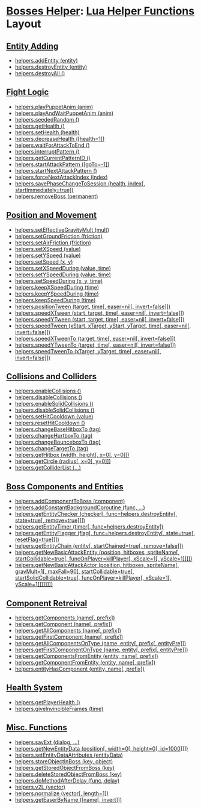 # [Bosses Helper](README.md): [Lua Helper Functions](boss_helper_functions.md#bosses-helper-lua-helper-functions) Layout

## [Entity Adding](boss_helper_functions.md#entity-adding)

- [helpers.addEntity (entity)](boss_helper_functions.md#helpersaddentity-entity)
- [helpers.destroyEntity (entity)](boss_helper_functions.md#helpersdestroyentity-entity)
- [helpers.destroyAll ()](boss_helper_functions.md#helpersdestroyall-)

## [Fight Logic](boss_helper_functions.md#fight-logic)

- [helpers.playPuppetAnim (anim)](boss_helper_functions.md#helpersplaypuppetanim-anim)
- [helpers.playAndWaitPuppetAnim (anim)](boss_helper_functions.md#helpersplayandwaitpuppetanim-anim)
- [helpers.seededRandom ()](boss_helper_functions.md#helpersseededrandom-)
- [helpers.getHealth ()](boss_helper_functions.md#helpersgethealth-)
- [helpers.setHealth (health)](boss_helper_functions.md#helperssethealth-health)
- [helpers.decreaseHealth ([health=1])](boss_helper_functions.md#helpersdecreasehealth-health1)
- [helpers.waitForAttackToEnd ()](boss_helper_functions.md#helperswaitforattacktoend-)
- [helpers.interruptPattern ()](boss_helper_functions.md#helpersinterruptpattern-)
- [helpers.getCurrentPatternID ()](boss_helper_functions.md#helpersgetcurrentpatternid-)
- [helpers.startAttackPattern ([goTo=-1])](boss_helper_functions.md#helpersstartattackpattern-goto-1)
- [helpers.startNextAttackPattern ()](boss_helper_functions.md#helpersstartnextattackpattern-)
- [helpers.forceNextAttackIndex (index)](boss_helper_functions.md#helpersforcenextattackindex-index)
- [helpers.savePhaseChangeToSession (health, index[, startImmediately=true])](boss_helper_functions.md#helperssavephasechangetosession-health-index-startimmediatelytrue)
- [helpers.removeBoss (permanent)](boss_helper_functions.md#helpersremoveboss-permanent)

## [Position and Movement](boss_helper_functions.md#position-and-movement)

- [helpers.setEffectiveGravityMult (mult)](boss_helper_functions.md#helpersseteffectivegravitymult-mult)
- [helpers.setGroundFriction (friction)](boss_helper_functions.md#helperssetgroundfriction-friction)
- [helpers.setAirFriction (friction)](boss_helper_functions.md#helperssetairfriction-friction)
- [helpers.setXSpeed (value)](boss_helper_functions.md#helperssetxspeed-value)
- [helpers.setYSpeed (value)](boss_helper_functions.md#helperssetyspeed-value)
- [helpers.setSpeed (x, y)](boss_helper_functions.md#helperssetspeed-x-y)
- [helpers.setXSpeedDuring (value, time)](boss_helper_functions.md#helperssetxspeedduring-value-time)
- [helpers.setYSpeedDuring (value, time)](boss_helper_functions.md#helperssetyspeedduring-value-time)
- [helpers.setSpeedDuring (x, y, time)](boss_helper_functions.md#helperssetspeedduring-x-y-time)
- [helpers.keepXSpeedDuring (time)](boss_helper_functions.md#helperskeepxspeedduring-time)
- [helpers.keepYSpeedDuring (time)](boss_helper_functions.md#helperskeepyspeedduring-time)
- [helpers.keepSpeedDuring (time)](boss_helper_functions.md#helperskeepspeedduring-time)
- [helpers.positionTween (target, time[, easer=nil[, invert=false]])](boss_helper_functions.md#helperspositiontween-target-time-easernil-invertfalse)
- [helpers.speedXTween (start, target, time[, easer=nil[, invert=false]])](boss_helper_functions.md#helpersspeedxtween-start-target-time-easernil-invertfalse)
- [helpers.speedYTween (start, target, time[, easer=nil[, invert=false]])](boss_helper_functions.md#helpersspeedytween-start-target-time-easernil-invertfalse)
- [helpers.speedTween (xStart, xTarget, yStart, yTarget, time[, easer=nil[, invert=false]])](boss_helper_functions.md#helpersspeedtween-xstart-xtarget-ystart-ytarget-time-easernil-invertfalse)
- [helpers.speedXTweenTo (target, time[, easer=nil[, invert=false]])](boss_helper_functions.md#helpersspeedxtweento-target-time-easernil-invertfalse)
- [helpers.speedYTweenTo (target, time[, easer=nil[, invert=false]])](boss_helper_functions.md#helpersspeedytweento-target-time-easernil-invertfalse)
- [helpers.speedTweenTo (xTarget, yTarget, time[, easer=nil[, invert=false]])](boss_helper_functions.md#helpersspeedtweento-xtarget-ytarget-time-easernil-invertfalse)

## [Collisions and Colliders](boss_helper_functions.md#collisions-and-colliders)

- [helpers.enableCollisions ()](boss_helper_functions.md#helpersenablecollisions-)
- [helpers.disableCollisions ()](boss_helper_functions.md#helpersdisablecollisions-)
- [helpers.enableSolidCollisions ()](boss_helper_functions.md#helpersenablesolidcollisions-)
- [helpers.disableSolidCollisions ()](boss_helper_functions.md#helpersdisablesolidcollisions-)
- [helpers.setHitCooldown (value)](boss_helper_functions.md#helperssethitcooldown-value)
- [helpers.resetHitCooldown ()](boss_helper_functions.md#helpersresethitcooldown-)
- [helpers.changeBaseHitboxTo (tag)](boss_helper_functions.md#helperschangebasehitboxto-tag)
- [helpers.changeHurtboxTo (tag)](boss_helper_functions.md#helperschangehurtboxto-tag)
- [helpers.changeBounceboxTo (tag)](boss_helper_functions.md#helperschangebounceboxto-tag)
- [helpers.changeTargetTo (tag)](boss_helper_functions.md#helperschangetargetto-tag)
- [helpers.getHitbox (width, height[, x=0[, y=0]])](boss_helper_functions.md#helpersgethitbox-width-height-x0-y0)
- [helpers.getCircle (radius[, x=0[, y=0]])](boss_helper_functions.md#helpersgetcircle-radius-x0-y0)
- [helpers.getColliderList (...)](boss_helper_functions.md#helpersgetcolliderlist-)

## [Boss Components and Entities](boss_helper_functions.md#boss-components-and-entities)

- [helpers.addComponentToBoss (component)](boss_helper_functions.md#helpersaddcomponenttoboss-component)
- [helpers.addConstantBackgroundCoroutine (func, ...)](boss_helper_functions.md#helpersaddconstantbackgroundcoroutine-func-)
- [helpers.getEntityChecker (checker[, func=helpers.destroyEntity[, state=true[, remove=true]]])](boss_helper_functions.md#helpersgetentitychecker-checker-funchelpersdestroyentity-statetrue-removetrue)
- [helpers.getEntityTimer (timer[, func=helpers.destroyEntity])](boss_helper_functions.md#helpersgetentitytimer-timer-funchelpersdestroyentity)
- [helpers.getEntityFlagger (flag[, func=helpers.destroyEntity[, state=true[, resetFlag=true]]])](boss_helper_functions.md#helpersgetentityflagger-flag-funchelpersdestroyentity-statetrue-resetflagtrue)
- [helpers.getEntityChain (entity[, startChained=true[, remove=false]])](boss_helper_functions.md#helpersgetentitychain-entity-startchainedtrue-removefalse)
- [helpers.getNewBasicAttackEntity (position, hitboxes, spriteName[, startCollidable=true[, funcOnPlayer=killPlayer[, xScale=1[, yScale=1]]]])](boss_helper_functions.md#helpersgetnewbasicattackentity-position-hitboxes-spritename-startcollidabletrue-funconplayerkillplayer-xscale1-yscale1)
- [helpers.getNewBasicAttackActor (position, hitboxes, spriteName[, gravMult=1[, maxFall=90[, startCollidable=true[, startSolidCollidable=true[, funcOnPlayer=killPlayer[, xScale=1[, yScale=1]]]]]]])](boss_helper_functions.md#helpersgetnewbasicattackactor-position-hitboxes-spritename-gravmult1-maxfall90-startcollidabletrue-startsolidcollidabletrue-funconplayerkillplayer-xscale1-yscale1)

## [Component Retreival](boss_helper_functions.md#component-retreival)

- [helpers.getComponents (name[, prefix])](boss_helper_functions.md#helpersgetcomponents-name-prefix)
- [helpers.getComponent (name[, prefix])](boss_helper_functions.md#helpersgetcomponent-name-prefix)
- [helpers.getAllComponents (name[, prefix])](boss_helper_functions.md#helpersgetallcomponents-name-prefix)
- [helpers.getFirstComponent (name[, prefix])](boss_helper_functions.md#helpersgetfirstcomponent-name-prefix)
- [helpers.getAllComponentsOnType (name, entity[, prefix[, entityPre]])](boss_helper_functions.md#helpersgetallcomponentsontype-name-entity-prefix-entitypre)
- [helpers.getFirstComponentOnType (name, entity[, prefix[, entityPre]])](boss_helper_functions.md#helpersgetfirstcomponentontype-name-entity-prefix-entitypre)
- [helpers.getComponentsFromEntity (entity, name[, prefix])](boss_helper_functions.md#helpersgetcomponentsfromentity-entity-name-prefix)
- [helpers.getComponentFromEntity (entity, name[, prefix])](boss_helper_functions.md#helpersgetcomponentfromentity-entity-name-prefix)
- [helpers.entityHasComponent (entity, name[, prefix])](boss_helper_functions.md#helpersentityhascomponent-entity-name-prefix)

## [Health System](boss_helper_functions.md#health-system)

- [helpers.getPlayerHealth ()](boss_helper_functions.md#helpersgetplayerhealth-)
- [helpers.giveInvincibleFrames (time)](boss_helper_functions.md#helpersgiveinvincibleframes-time)

## [Misc. Functions](boss_helper_functions.md#misc-functions)

- [helpers.sayExt (dialog, ...)](boss_helper_functions.md#helperssayext-dialog-)
- [helpers.getNewEntityData (position[, width=0[, height=0[, id=1000]]])](boss_helper_functions.md#helpersgetnewentitydata-position-width0-height0-id1000)
- [helpers.setEntityDataAttributes (entityData)](boss_helper_functions.md#helperssetentitydataattributes-entitydata)
- [helpers.storeObjectInBoss (key, object)](boss_helper_functions.md#helpersstoreobjectinboss-key-object)
- [helpers.getStoredObjectFromBoss (key)](boss_helper_functions.md#helpersgetstoredobjectfromboss-key)
- [helpers.deleteStoredObjectFromBoss (key)](boss_helper_functions.md#helpersdeletestoredobjectfromboss-key)
- [helpers.doMethodAfterDelay (func, delay)](boss_helper_functions.md#helpersdomethodafterdelay-func-delay)
- [helpers.v2L (vector)](boss_helper_functions.md#helpersv2l-vector)
- [helpers.normalize (vector[, length=1])](boss_helper_functions.md#helpersnormalize-vector-length1)
- [helpers.getEaserByName ([name[, invert]])](boss_helper_functions.md#helpersgeteaserbyname-name-invert)

